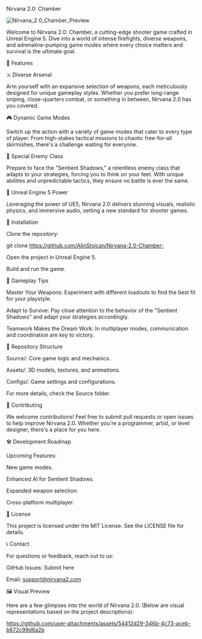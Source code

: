 Nirvana 2.0: Chamber

![Nirvana_2 0_Chamber_Preview](https://github.com/user-attachments/assets/c65f3cd1-0f5c-46d6-aba3-2703525f3f5b)



Welcome to Nirvana 2.0: Chamber, a cutting-edge shooter game crafted in Unreal Engine 5. Dive into a world of intense firefights, diverse weapons, and adrenaline-pumping game modes where every choice matters and survival is the ultimate goal.

🌟 Features

⚔️ Diverse Arsenal

Arm yourself with an expansive selection of weapons, each meticulously designed for unique gameplay styles. Whether you prefer long-range sniping, close-quarters combat, or something in between, Nirvana 2.0 has you covered.

🎮 Dynamic Game Modes

Switch up the action with a variety of game modes that cater to every type of player. From high-stakes tactical missions to chaotic free-for-all skirmishes, there's a challenge waiting for everyone.

👹 Special Enemy Class

Prepare to face the "Sentient Shadows," a relentless enemy class that adapts to your strategies, forcing you to think on your feet. With unique abilities and unpredictable tactics, they ensure no battle is ever the same.

🌌 Unreal Engine 5 Power

Leveraging the power of UE5, Nirvana 2.0 delivers stunning visuals, realistic physics, and immersive audio, setting a new standard for shooter games.

🚀 Installation

Clone the repository:

git clone https://github.com/AlinStoican/Nirvana-2.0-Chamber-

Open the project in Unreal Engine 5.

Build and run the game.

🎯 Gameplay Tips

Master Your Weapons: Experiment with different loadouts to find the best fit for your playstyle.

Adapt to Survive: Pay close attention to the behavior of the "Sentient Shadows" and adapt your strategies accordingly.

Teamwork Makes the Dream Work: In multiplayer modes, communication and coordination are key to victory.

📂 Repository Structure

Source/: Core game logic and mechanics.

Assets/: 3D models, textures, and animations.

Configs/: Game settings and configurations.

For more details, check the Source folder.

🤝 Contributing

We welcome contributions! Feel free to submit pull requests or open issues to help improve Nirvana 2.0. Whether you're a programmer, artist, or level designer, there's a place for you here.

🛠️ Development Roadmap

Upcoming Features:

New game modes.

Enhanced AI for Sentient Shadows.

Expanded weapon selection.

Cross-platform multiplayer.

📜 License

This project is licensed under the MIT License. See the LICENSE file for details.

📞 Contact

For questions or feedback, reach out to us:

GitHub Issues: Submit here

Email: support@nirvana2.com

🖼️ Visual Preview

Here are a few glimpses into the world of Nirvana 2.0. (Below are visual representations based on the project descriptions):



https://github.com/user-attachments/assets/54412d29-346b-4c73-aceb-b672c99d6a2b


